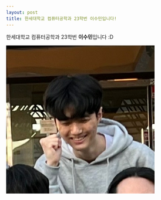 ```yaml
---
layout: post
title: 한세대학교 컴퓨터공학과 23학번 이수민입니다!
---
```

<!-- Text attributes -->
한세대학교 컴퓨터공학과 23학번 **이수민**입니다 :D  

![Selfie](https://github.com/M1NARTY/M1NARTY.github.io/blob/master/_images/KakaoTalk_20230318_202131053.webp)